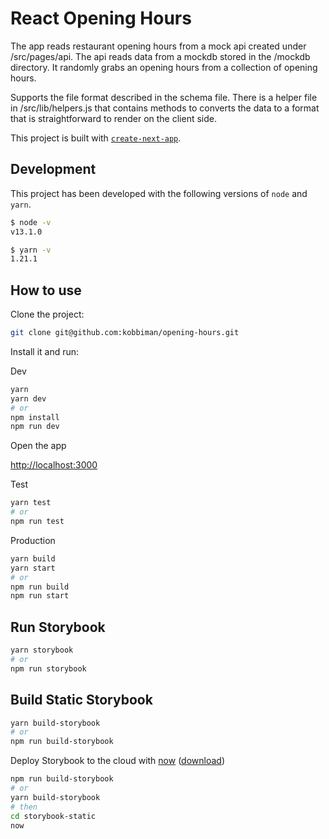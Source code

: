 # React Opening Hours

The app reads restaurant opening hours from a mock api created under /src/pages/api. The api reads data from a mockdb stored in the /mockdb directory. It randomly grabs an opening hours from a collection of opening hours.

Supports the file format described in the schema file. There is a helper file in /src/lib/helpers.js that contains methods to converts the data to a format that is straightforward to render on the client side.

This project is built with [`create-next-app`](https://github.com/zeit/next.js/tree/canary/packages/create-next-app).

## Development

This project has been developed with the following versions of `node` and `yarn`.

```sh
$ node -v
v13.1.0

$ yarn -v
1.21.1
```

## How to use

Clone the project:

```sh
git clone git@github.com:kobbiman/opening-hours.git
```

Install it and run:

Dev

```bash
yarn
yarn dev
# or
npm install
npm run dev
```

Open the app

[http://localhost:3000](http://localhost:3000)

Test

```bash
yarn test
# or
npm run test
```

Production

```bash
yarn build
yarn start
# or
npm run build
npm run start
```

## Run Storybook

```bash
yarn storybook
# or
npm run storybook
```

## Build Static Storybook

```bash
yarn build-storybook
# or
npm run build-storybook
```

Deploy Storybook to the cloud with [now](https://zeit.co/now) ([download](https://zeit.co/download))

```bash
npm run build-storybook
# or
yarn build-storybook
# then
cd storybook-static
now
```
